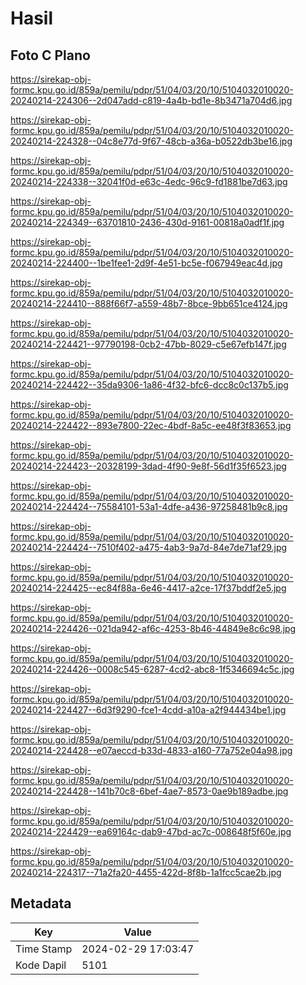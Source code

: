 # Hasil

## Foto C Plano

https://sirekap-obj-formc.kpu.go.id/859a/pemilu/pdpr/51/04/03/20/10/5104032010020-20240214-224306--2d047add-c819-4a4b-bd1e-8b3471a704d6.jpg

https://sirekap-obj-formc.kpu.go.id/859a/pemilu/pdpr/51/04/03/20/10/5104032010020-20240214-224328--04c8e77d-9f67-48cb-a36a-b0522db3be16.jpg

https://sirekap-obj-formc.kpu.go.id/859a/pemilu/pdpr/51/04/03/20/10/5104032010020-20240214-224338--32041f0d-e63c-4edc-96c9-fd1881be7d63.jpg

https://sirekap-obj-formc.kpu.go.id/859a/pemilu/pdpr/51/04/03/20/10/5104032010020-20240214-224349--63701810-2436-430d-9161-00818a0adf1f.jpg

https://sirekap-obj-formc.kpu.go.id/859a/pemilu/pdpr/51/04/03/20/10/5104032010020-20240214-224400--1be1fee1-2d9f-4e51-bc5e-f067949eac4d.jpg

https://sirekap-obj-formc.kpu.go.id/859a/pemilu/pdpr/51/04/03/20/10/5104032010020-20240214-224410--888f66f7-a559-48b7-8bce-9bb651ce4124.jpg

https://sirekap-obj-formc.kpu.go.id/859a/pemilu/pdpr/51/04/03/20/10/5104032010020-20240214-224421--97790198-0cb2-47bb-8029-c5e67efb147f.jpg

https://sirekap-obj-formc.kpu.go.id/859a/pemilu/pdpr/51/04/03/20/10/5104032010020-20240214-224422--35da9306-1a86-4f32-bfc6-dcc8c0c137b5.jpg

https://sirekap-obj-formc.kpu.go.id/859a/pemilu/pdpr/51/04/03/20/10/5104032010020-20240214-224422--893e7800-22ec-4bdf-8a5c-ee48f3f83653.jpg

https://sirekap-obj-formc.kpu.go.id/859a/pemilu/pdpr/51/04/03/20/10/5104032010020-20240214-224423--20328199-3dad-4f90-9e8f-56d1f35f6523.jpg

https://sirekap-obj-formc.kpu.go.id/859a/pemilu/pdpr/51/04/03/20/10/5104032010020-20240214-224424--75584101-53a1-4dfe-a436-97258481b9c8.jpg

https://sirekap-obj-formc.kpu.go.id/859a/pemilu/pdpr/51/04/03/20/10/5104032010020-20240214-224424--7510f402-a475-4ab3-9a7d-84e7de71af29.jpg

https://sirekap-obj-formc.kpu.go.id/859a/pemilu/pdpr/51/04/03/20/10/5104032010020-20240214-224425--ec84f88a-6e46-4417-a2ce-17f37bddf2e5.jpg

https://sirekap-obj-formc.kpu.go.id/859a/pemilu/pdpr/51/04/03/20/10/5104032010020-20240214-224426--021da942-af6c-4253-8b46-44849e8c6c98.jpg

https://sirekap-obj-formc.kpu.go.id/859a/pemilu/pdpr/51/04/03/20/10/5104032010020-20240214-224426--0008c545-6287-4cd2-abc8-1f5346694c5c.jpg

https://sirekap-obj-formc.kpu.go.id/859a/pemilu/pdpr/51/04/03/20/10/5104032010020-20240214-224427--6d3f9290-fce1-4cdd-a10a-a2f944434be1.jpg

https://sirekap-obj-formc.kpu.go.id/859a/pemilu/pdpr/51/04/03/20/10/5104032010020-20240214-224428--e07aeccd-b33d-4833-a160-77a752e04a98.jpg

https://sirekap-obj-formc.kpu.go.id/859a/pemilu/pdpr/51/04/03/20/10/5104032010020-20240214-224428--141b70c8-6bef-4ae7-8573-0ae9b189adbe.jpg

https://sirekap-obj-formc.kpu.go.id/859a/pemilu/pdpr/51/04/03/20/10/5104032010020-20240214-224429--ea69164c-dab9-47bd-ac7c-008648f5f60e.jpg

https://sirekap-obj-formc.kpu.go.id/859a/pemilu/pdpr/51/04/03/20/10/5104032010020-20240214-224317--71a2fa20-4455-422d-8f8b-1a1fcc5cae2b.jpg


## Metadata

| Key        | Value               |
| ---------- | ------------------- |
| Time Stamp | 2024-02-29 17:03:47 |
| Kode Dapil | 5101                |



